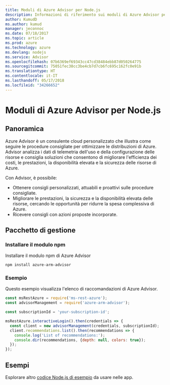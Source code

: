 ```yaml
---
title: Moduli di Azure Advisor per Node.js
description: Informazioni di riferimento sui moduli di Azure Advisor per Node.js
author: KumudD
ms.author: kumud
manager: jeconnoc
ms.date: 07/18/2017
ms.topic: article
ms.prod: azure
ms.technology: azure
ms.devlang: nodejs
ms.service: Advisor
ms.openlocfilehash: 07b6369ef69343cc47cd38484ebb87d050264775
ms.sourcegitcommit: 75051fec38cc3be4cb7d7cb6fc695c162fc0e91b
ms.translationtype: HT
ms.contentlocale: it-IT
ms.lasthandoff: 05/17/2018
ms.locfileid: "34266652"
---
```

# <a name="azure-advisor-modules-for-nodejs"></a>Moduli di Azure Advisor per Node.js

## <a name="overview"></a>Panoramica

Azure Advisor è un consulente cloud personalizzato che illustra come seguire le procedure consigliate per ottimizzare le distribuzioni di Azure. Advisor analizza i dati di telemetria dell'uso e della configurazione delle risorse e consiglia soluzioni che consentono di migliorare l'efficienza dei costi, le prestazioni, la disponibilità elevata e la sicurezza delle risorse di Azure.

Con Advisor, è possibile:
- Ottenere consigli personalizzati, attuabili e proattivi sulle procedure consigliate.
- Migliorare le prestazioni, la sicurezza e la disponibilità elevata delle risorse, cercando le opportunità per ridurre la spesa complessiva di Azure.
- Ricevere consigli con azioni proposte incorporate.

## <a name="management-package"></a>Pacchetto di gestione

### <a name="install-the-npm-module"></a>Installare il modulo npm

Installare il modulo npm di Azure Advisor

```bash
npm install azure-arm-advisor
```

### <a name="example"></a>Esempio

Questo esempio visualizza l'elenco di raccomandazioni di Azure Advisor.

```javascript
const msRestAzure = require('ms-rest-azure');
const advisorManagement = require('azure-arm-advisor');

const subscriptionId = 'your-subscription-id';

msRestAzure.interactiveLogin().then(credentials => {
  const client = new advisorManagement(credentials, subscriptionId);
  client.recommendations.list().then(recommendations => {
    console.log('List of recommendations:');
    console.dir(recommendations, {depth: null, colors: true});
  });
});
```

## <a name="samples"></a>Esempi

Esplorare altro [codice Node.js di esempio](https://azure.microsoft.com/resources/samples/?platform=nodejs) da usare nelle app.
